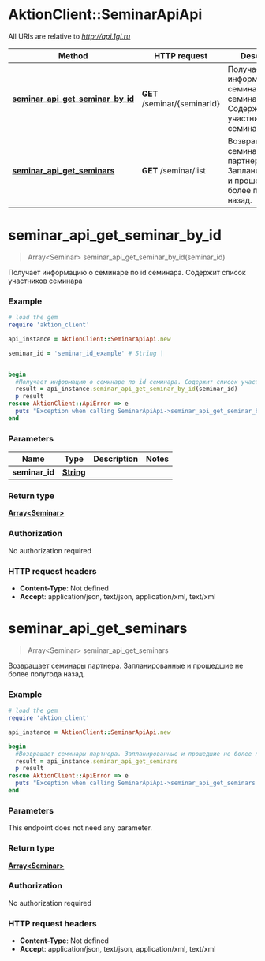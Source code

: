 # AktionClient::SeminarApiApi

All URIs are relative to *http://api.1gl.ru*

Method | HTTP request | Description
------------- | ------------- | -------------
[**seminar_api_get_seminar_by_id**](SeminarApiApi.md#seminar_api_get_seminar_by_id) | **GET** /seminar/{seminarId} | Получает информацию о семинаре по id семинара. Содержит список участников семинара
[**seminar_api_get_seminars**](SeminarApiApi.md#seminar_api_get_seminars) | **GET** /seminar/list | Возвращает семинары партнера. Запланированные и прошедшие не более полугода назад.


# **seminar_api_get_seminar_by_id**
> Array&lt;Seminar&gt; seminar_api_get_seminar_by_id(seminar_id)

Получает информацию о семинаре по id семинара. Содержит список участников семинара

### Example
```ruby
# load the gem
require 'aktion_client'

api_instance = AktionClient::SeminarApiApi.new

seminar_id = 'seminar_id_example' # String | 


begin
  #Получает информацию о семинаре по id семинара. Содержит список участников семинара
  result = api_instance.seminar_api_get_seminar_by_id(seminar_id)
  p result
rescue AktionClient::ApiError => e
  puts "Exception when calling SeminarApiApi->seminar_api_get_seminar_by_id: #{e}"
end
```

### Parameters

Name | Type | Description  | Notes
------------- | ------------- | ------------- | -------------
 **seminar_id** | [**String**](.md)|  | 

### Return type

[**Array&lt;Seminar&gt;**](Seminar.md)

### Authorization

No authorization required

### HTTP request headers

 - **Content-Type**: Not defined
 - **Accept**: application/json, text/json, application/xml, text/xml



# **seminar_api_get_seminars**
> Array&lt;Seminar&gt; seminar_api_get_seminars

Возвращает семинары партнера. Запланированные и прошедшие не более полугода назад.

### Example
```ruby
# load the gem
require 'aktion_client'

api_instance = AktionClient::SeminarApiApi.new

begin
  #Возвращает семинары партнера. Запланированные и прошедшие не более полугода назад.
  result = api_instance.seminar_api_get_seminars
  p result
rescue AktionClient::ApiError => e
  puts "Exception when calling SeminarApiApi->seminar_api_get_seminars: #{e}"
end
```

### Parameters
This endpoint does not need any parameter.

### Return type

[**Array&lt;Seminar&gt;**](Seminar.md)

### Authorization

No authorization required

### HTTP request headers

 - **Content-Type**: Not defined
 - **Accept**: application/json, text/json, application/xml, text/xml



